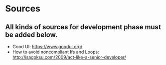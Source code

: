 # Sources
## All kinds of sources for development phase must be added below.

- Good UI: https://www.goodui.org/
- How to avoid noncompliant Ifs and Loops: http://isagoksu.com/2009/act-like-a-senior-developer/
